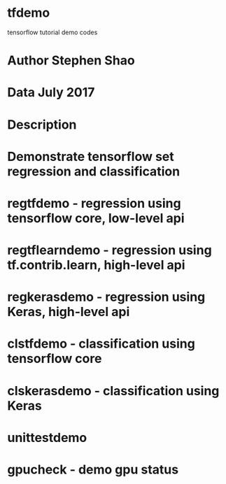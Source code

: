 # tfdemo
tensorflow tutorial demo codes

# Author Stephen Shao
# Data July 2017
# Description
# Demonstrate tensorflow set regression and classification

# regtfdemo - regression using tensorflow core, low-level api
# regtflearndemo - regression using tf.contrib.learn, high-level api
# regkerasdemo - regression using Keras, high-level api

# clstfdemo - classification using tensorflow core
# clskerasdemo - classification using Keras
 
# unittestdemo
# gpucheck - demo gpu status
